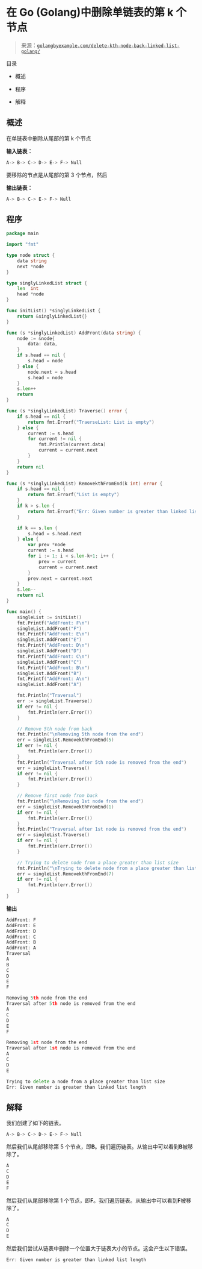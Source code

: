 <!--yml

分类：未分类

日期：2024-10-13 06:37:07

-->

# 在 Go (Golang)中删除单链表的第 k 个节点

> 来源：[`golangbyexample.com/delete-kth-node-back-linked-list-golang/`](https://golangbyexample.com/delete-kth-node-back-linked-list-golang/)

目录

+   概述

+   程序

+   解释

## **概述**

在单链表中删除从尾部的第 k 个节点

**输入链表：**

```go
A-> B-> C-> D-> E-> F-> Null
```

要移除的节点是从尾部的第 3 个节点，然后

**输出链表：**

```go
A-> B-> C-> E-> F-> Null
```

## **程序**

```go
package main

import "fmt"

type node struct {
	data string
	next *node
}

type singlyLinkedList struct {
	len  int
	head *node
}

func initList() *singlyLinkedList {
	return &singlyLinkedList{}
}

func (s *singlyLinkedList) AddFront(data string) {
	node := &node{
		data: data,
	}
	if s.head == nil {
		s.head = node
	} else {
		node.next = s.head
		s.head = node
	}
	s.len++
	return
}

func (s *singlyLinkedList) Traverse() error {
	if s.head == nil {
		return fmt.Errorf("TraerseList: List is empty")
	} else {
		current := s.head
		for current != nil {
			fmt.Println(current.data)
			current = current.next
		}
	}
	return nil
}

func (s *singlyLinkedList) RemovekthFromEnd(k int) error {
	if s.head == nil {
		return fmt.Errorf("List is empty")
	}
	if k > s.len {
		return fmt.Errorf("Err: Given number is greater than linked list length")
	}

	if k == s.len {
		s.head = s.head.next
	} else {
		var prev *node
		current := s.head
		for i := 1; i < s.len-k+1; i++ {
			prev = current
			current = current.next
		}
		prev.next = current.next
	}
	s.len--
	return nil
}

func main() {
	singleList := initList()
	fmt.Printf("AddFront: F\n")
	singleList.AddFront("F")
	fmt.Printf("AddFront: E\n")
	singleList.AddFront("E")
	fmt.Printf("AddFront: D\n")
	singleList.AddFront("D")
	fmt.Printf("AddFront: C\n")
	singleList.AddFront("C")
	fmt.Printf("AddFront: B\n")
	singleList.AddFront("B")
	fmt.Printf("AddFront: A\n")
	singleList.AddFront("A")

	fmt.Println("Traversal")
	err := singleList.Traverse()
	if err != nil {
		fmt.Println(err.Error())
	}

	// Remove 5th node from back
	fmt.Println("\nRemoving 5th node from the end")
	err = singleList.RemovekthFromEnd(5)
	if err != nil {
		fmt.Println(err.Error())
	}
	fmt.Println("Traversal after 5th node is removed from the end")
	err = singleList.Traverse()
	if err != nil {
		fmt.Println(err.Error())
	}

	// Remove first node from back
	fmt.Println("\nRemoving 1st node from the end")
	err = singleList.RemovekthFromEnd(1)
	if err != nil {
		fmt.Println(err.Error())
	}
	fmt.Println("Traversal after 1st node is removed from the end")
	err = singleList.Traverse()
	if err != nil {
		fmt.Println(err.Error())
	}

	// Trying to delete node from a place greater than list size
	fmt.Println("\nTrying to delete node from a place greater than list size")
	err = singleList.RemovekthFromEnd(7)
	if err != nil {
		fmt.Println(err.Error())
	}
}
```

**输出**

```go
AddFront: F
AddFront: E
AddFront: D
AddFront: C
AddFront: B
AddFront: A
Traversal
A
B
C
D
E
F

Removing 5th node from the end
Traversal after 5th node is removed from the end
A
C
D
E
F

Removing 1st node from the end
Traversal after 1st node is removed from the end
A
C
D
E

Trying to delete a node from a place greater than list size
Err: Given number is greater than linked list length
```

## **解释**

我们创建了如下的链表。

```go
A-> B-> C-> D-> E-> F-> Null
```

然后我们从尾部移除第 5 个节点，即**B**。我们遍历链表。从输出中可以看到**B**被移除了。

```go
A
C
D
E
F
```

然后我们从尾部移除第 1 个节点，即**F**。我们遍历链表。从输出中可以看到**F**被移除了。

```go
A
C
D
E
```

然后我们尝试从链表中删除一个位置大于链表大小的节点。这会产生以下错误。

```go
Err: Given number is greater than linked list length
```


